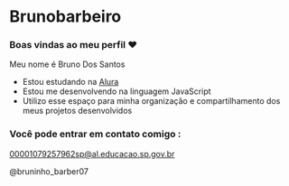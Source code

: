 # Brunobarbeiro
### Boas vindas ao meu perfil ❤️

Meu nome é Bruno Dos Santos

- Estou estudando na [Alura](https://www.alura.com.br)
- Estou me desenvolvendo na linguagem JavaScript
- Utilizo esse espaço para minha organização e compartilhamento dos meus projetos desenvolvidos

### Você pode entrar em contato comigo :

00001079257962sp@al.educacao.sp.gov.br

@bruninho_barber07


